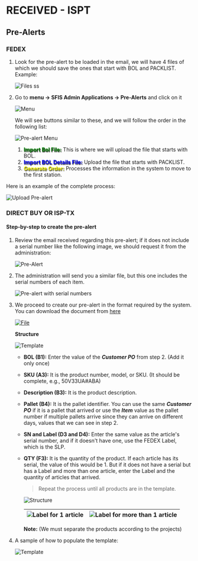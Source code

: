 # **RECEIVED - ISPT**

## Pre-Alerts

### FEDEX

1. Look for the pre-alert to be loaded in the email, we will have 4 files of which we should save the ones that start with BOL and PACKLIST. Example:

   ![Files ss](https://drive.google.com/uc?export=download&id=1o38HYChmpg5jM_Cn4JktwudxUsFSaa3Y)

2. Go to **menu -> SFIS Admin Applications -> Pre-Alerts** and click on it

   ![Menu](https://drive.google.com/uc?export=download&id=1uosC8g2fAPR2CeJNaHgEIZM99ik2buw9)

   We will see buttons similar to these, and we will follow the order in the following list:

   ![Pre-alert Menu](https://drive.google.com/uc?export=download&id=1Gieh7l6c9qU9uJ8El8BKmOXlXFya-pN5)

   1. **<span style="color:green; text-shadow: 1px 2px 2px black; font-weight: bold;">Import Bol File:</span>** This is where we will upload the file that starts with BOL.
   2. **<span style="color:blue; text-shadow: 1px 2px 2px black; font-weight: bold;">Import BOL Details File:</span>** Upload the file that starts with PACKLIST.
   3. **<span style="color:yellow; text-shadow: 1px 2px 2px black; font-weight: bold;">Generate Order:</span>** Processes the information in the system to move to the first station.

Here is an example of the complete process:

![Upload Pre-alert](<https://drive.google.com/uc?export=download&id=12tIyr65lejuDd-ElXAOilZHfvYTAUnvZ>)

### DIRECT BUY OR ISP-TX

#### Step-by-step to create the pre-alert

1. Review the email received regarding this pre-alert; if it does not include a serial number like the following image, we should request it from the administration:

   ![Pre-Alert](https://drive.google.com/uc?export=download&id=1pC9wQKxCFi_JkD8-PtcJLV5jNfbmaygQ)

2. The administration will send you a similar file, but this one includes the serial numbers of each item.

   ![Pre-alert with serial numbers](https://drive.google.com/uc?export=download&id=1PhkJjk58Fk61dyUrSZlag4feGK-Tb8Wa)

3. We proceed to create our pre-alert in the format required by the system. You can download the document from [here](https://drive.google.com/uc?export=download&id=1REM3FfUpX5WXRuRatYYMBGETFXZfLnup)

   [![File](https://drive.google.com/uc?export=download&id=1S3ErZS2mAbZbV_TgvRETqeK3YJGYBckV)](https://drive.google.com/uc?export=download&id=1REM3FfUpX5WXRuRatYYMBGETFXZfLnup)

   **Structure**

   ![Template](https://drive.google.com/uc?export=download&id=12xaqUUh32Mj8eJHQli6HIHyycA4BXSsM)

   - **BOL (B1):** Enter the value of the ***Customer PO*** from step 2. (Add it only once)

   - **SKU (A3):** It is the product number, model, or SKU. (It should be complete, e.g., 50V33UA#ABA)

   - **Description (B3):** It is the product description.

   -  **Pallet (B4):**  It is the pallet identifier. You can use the same ***Customer PO*** if it is a pallet that arrived or use the ***Item*** value as the pallet number if multiple pallets arrive since they can arrive on different days, values that we can see in step 2.

   - **SN and Label (D3 and D4):** Enter the same value as the article's serial number, and if it doesn't have one, use the FEDEX Label, which is the SLP.

   - **QTY (F3):** It is the quantity of the product. If each article has its serial, the value of this would be 1. But if it does not have a serial but has a Label and more than one article, enter the Label and the quantity of articles that arrived.

     > Repeat the process until all products are in the template.

     ![Structure](https://drive.google.com/uc?export=download&id=1CnF5Z5_H0qvOfCpV6HeMweMlDb_es2if)

     | ![Label for 1 article](https://drive.google.com/uc?export=download&id=1wZjlLYQTb-PPdodcdSVpkIydzt_GhnA0) | ![Label for more than 1 article](https://drive.google.com/uc?export=download&id=1FZOBk_h1uuo-PDpUEkkqJ71SEpQR61te) |
     | ------------------------------------------------------------ | ------------------------------------------------------------ |

     **Note:** (We must separate the products according to the projects)

4. A sample of how to populate the template:

   ![Template](https://drive.google.com/uc?export=download&id=1qdC5NpdSIffmUeMS0zkIio4PNjaWhu5R)